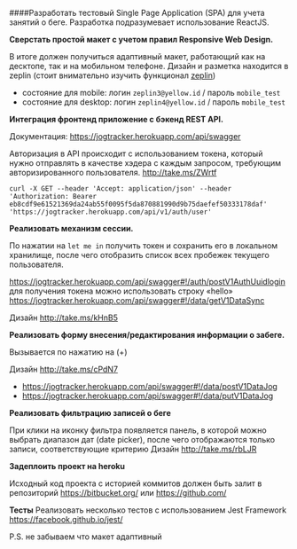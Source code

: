 ####Разработать тестовый Single Page Application (SPA) для учета занятий о беге. 
Разработка подразумевает использование ReactJS.

**Сверстать простой макет с учетом правил Responsive Web Design.**

В итоге должен получиться адаптивный макет, работающий как на десктопе, так и на мобильном телефоне. Дизайн и разметка находится в zeplin (стоит внимательно изучить функционал [zeplin](http://zeplin.io)) 
 - состояние для  mobile:   логин `zeplin3@yellow.id` / пароль `mobile_test`
 - состояние для desktop:  логин `zeplin4@yellow.id` / пароль `mobile_test`
   
**Интеграция фронтенд приложение с бэкенд REST API.** 

Документация: https://jogtracker.herokuapp.com/api/swagger

Авторизация в API происходит с использованием токена, который нужно отправлять в качестве хэдера с каждым запросом, требующим авторизированного пользователя. http://take.ms/ZWrtf 

```
curl -X GET --header 'Accept: application/json' --header 'Authorization: Bearer eb8cdf9e61521369da24ab55f0095f5da870881990d9b75daefef50333178daf' 'https://jogtracker.herokuapp.com/api/v1/auth/user'
```
 
**Реализовать механизм сессии.**

По нажатии на `let me in` получить токен и сохранить его в локальном хранилище, после чего отобразить список всех пробежек текущего пользователя. 

https://jogtracker.herokuapp.com/api/swagger#!/auth/postV1AuthUuidlogin
для получения токена можно использовать строку «hello» 
https://jogtracker.herokuapp.com/api/swagger#!/data/getV1DataSync 

Дизайн http://take.ms/kHnB5 

**Реализовать форму внесения/редактирования информации о забеге.**

Вызывается по нажатию на (+)

Дизайн http://take.ms/cPdN7
- https://jogtracker.herokuapp.com/api/swagger#!/data/postV1DataJog 
- https://jogtracker.herokuapp.com/api/swagger#!/data/putV1DataJog 

**Реализовать фильтрацию записей о беге**

При клики на иконку фильтра появляется панель, в которой можно выбрать диапазон дат (date picker), после чего отображаются только записи, соответствующие критерию
Дизайн http://take.ms/rbLJR 

**Задеплоить проект на heroku**

Исходный код проекта с историей коммитов должен быть залит в репозиторий https://bitbucket.org/ или https://github.com/ 

**Тесты**
Реализовать несколько тестов с использованием Jest Framework 
https://facebook.github.io/jest/


P.S. не забываем что макет адаптивный
